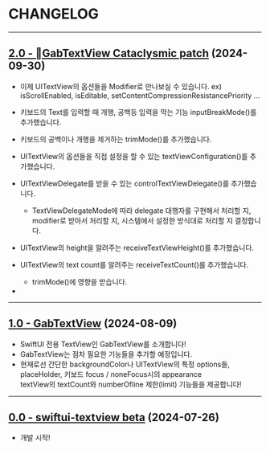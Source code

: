 # CHANGELOG

-----

## [2.0 - GabTextView Cataclysmic patch](https://github.com/sanggab/swiftui-textView/releases/tag/2.0) (2024-09-30)
* 이제 UITextView의 옵션들을 Modifier로 만나보실 수 있습니다. ex) isScrollEnabled, isEditable, setContentCompressionResistancePriority ...
  
* 키보드의 Text를 입력할 때 개행, 공백등 입력을 막는 기능 inputBreakMode()를 추가했습니다.
  
* 키보드의 공백이나 개행을 제거하는 trimMode()를 추가했습니다.
  
* UITextView의 옵션들을 직접 설정을 할 수 있는 textViewConfiguration()를 추가했습니다.
  
* UITextViewDelegate를 받을 수 있는 controlTextViewDelegate()를 추가했습니다.
  * TextViewDelegateMode에 따라 delegate 대행자를 구현해서 처리할 지, modifier로 받아서 처리할 지, 시스템에서 설정한 방식대로 처리할 지 결정합니다.

* UITextView의 height을 알려주는 receiveTextViewHeight()를 추가했습니다.

* UITextView의 text count를 알려주는 receiveTextCount()를 추가했습니다.
  * trimMode()에 영향을 받습니다.
 
*    

---


## [1.0 - GabTextView](https://github.com/sanggab/swiftui-textView/releases/tag/1.0) (2024-08-09)
* SwiftUI 전용 TextView인 GabTextView를 소개합니다!   
* GabTextView는 점차 필요한 기능들을 추가할 예정입니다.   
* 현재로선 간단한 backgroundColor나 UITextView의 특정 options들, placeHolder, 키보드 focus / noneFocus시의 appearance   
  textView의 textCount와 numberOfline 제한(limit) 기능들을 제공합니다!

---

## [0.0 - swiftui-textview beta](https://github.com/sanggab/swiftui-textView/releases/tag/0.0) (2024-07-26)
* 개발 시작!
